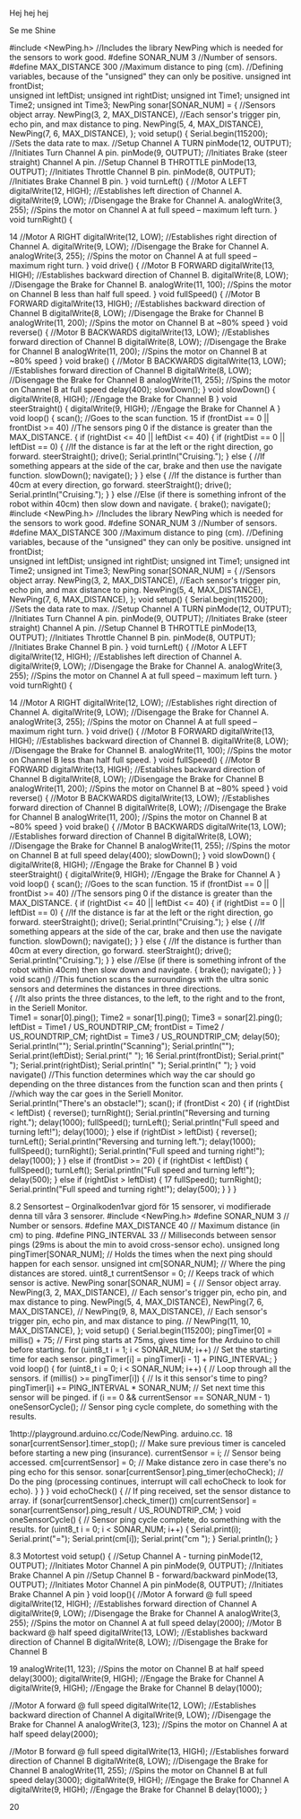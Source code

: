Hej hej hej

Se me Shine

#include <NewPing.h> //Includes the library NewPing which is needed for the sensors to work good. 
#define SONAR_NUM 3 //Number of sensors. 
#define MAX_DISTANCE 300 //Maximum distance to ping (cm). 
 //Defining variables, because of the "unsigned" they can only be positive. 
unsigned int frontDist;  
unsigned int leftDist; 
unsigned int rightDist; 
unsigned int Time1; 
unsigned int Time2; 
unsigned int Time3; 
NewPing sonar[SONAR_NUM] = { //Sensors object array. 
 NewPing(3, 2, MAX_DISTANCE), //Each sensor's trigger pin, echo pin, and max distance to ping.  NewPing(5, 4, MAX_DISTANCE), 
 NewPing(7, 6, MAX_DISTANCE), 
}; 
void setup() { 
 Serial.begin(115200); //Sets the data rate to max. 
 //Setup Channel A TURN 
 pinMode(12, OUTPUT); //Initiates Turn Channel A pin. 
 pinMode(9, OUTPUT); //Initiates Brake (steer straight) Channel A pin. 
 //Setup Channel B THROTTLE 
 pinMode(13, OUTPUT); //Initiates Throttle Channel B pin. 
 pinMode(8, OUTPUT); //Initiates Brake Channel B pin. 
} 
void turnLeft() { 
 //Motor A LEFT 
 digitalWrite(12, HIGH); //Establishes left direction of Channel A. 
 digitalWrite(9, LOW); //Disengage the Brake for Channel A. 
 analogWrite(3, 255); //Spins the motor on Channel A at full speed – maximum left turn. } 
void turnRight() {



14 
 //Motor A RIGHT 
 digitalWrite(12, LOW); //Establishes right direction of Channel A. 
 digitalWrite(9, LOW); //Disengage the Brake for Channel A. 
 analogWrite(3, 255); //Spins the motor on Channel A at full speed – maximum right turn. } 
void drive() { 
 //Motor B FORWARD 
 digitalWrite(13, HIGH); //Establishes backward direction of Channel B.  digitalWrite(8, LOW); //Disengage the Brake for Channel B. 
 analogWrite(11, 100); //Spins the motor on Channel B less than half full speed. } 
void fullSpeed() { 
 //Motor B FORWARD 
 digitalWrite(13, HIGH); //Establishes backward direction of Channel B  digitalWrite(8, LOW); //Disengage the Brake for Channel B 
 analogWrite(11, 200); //Spins the motor on Channel B at ~80% speed } 
void reverse() { 
 //Motor B BACKWARDS 
 digitalWrite(13, LOW); //Establishes forward direction of Channel B  digitalWrite(8, LOW); //Disengage the Brake for Channel B 
 analogWrite(11, 200); //Spins the motor on Channel B at ~80% speed } 
void brake() { 
 //Motor B BACKWARDS 
 digitalWrite(13, LOW); //Establishes forward direction of Channel B  digitalWrite(8, LOW); //Disengage the Brake for Channel B 
 analogWrite(11, 255); //Spins the motor on Channel B at full speed  delay(400); 
 slowDown(); 
} 
void slowDown() { 
 digitalWrite(8, HIGH); //Engage the Brake for Channel B 
} 
void steerStraight() { 
 digitalWrite(9, HIGH); //Engage the Brake for Channel A 
} 
void loop() { 
 scan(); //Goes to the scan function.
15 
 if (frontDist == 0 || frontDist >= 40) //The sensors ping 0 if the distance is greater than the MAX_DISTANCE.  { 
 if (rightDist <= 40 || leftDist <= 40) 
 { 
 if (rightDist == 0 || leftDist == 0) { //If the distance is far at the left or the right direction, go forward.   steerStraight(); 
 drive(); 
 Serial.println("Cruising."); 
 } 
 else { //If something appears at the side of the car, brake and then use the navigate function.  slowDown(); 
 navigate(); 
 } 
 } 
 else { //If the distance is further than 40cm at every direction, go forward.   steerStraight(); 
 drive(); 
 Serial.println("Cruising."); 
 } 
 } 
 else //Else (if there is something infront of the robot within 40cm) then slow down and  navigate. 
 { 
 brake(); 
 navigate(); 
#include <NewPing.h> //Includes the library NewPing which is needed for the sensors to work good. 
#define SONAR_NUM 3 //Number of sensors. 
#define MAX_DISTANCE 300 //Maximum distance to ping (cm). 
 //Defining variables, because of the "unsigned" they can only be positive. 
unsigned int frontDist;  
unsigned int leftDist; 
unsigned int rightDist; 
unsigned int Time1; 
unsigned int Time2; 
unsigned int Time3; 
NewPing sonar[SONAR_NUM] = { //Sensors object array. 
 NewPing(3, 2, MAX_DISTANCE), //Each sensor's trigger pin, echo pin, and max distance to ping.  NewPing(5, 4, MAX_DISTANCE), 
 NewPing(7, 6, MAX_DISTANCE), 
}; 
void setup() { 
 Serial.begin(115200); //Sets the data rate to max. 
 //Setup Channel A TURN 
 pinMode(12, OUTPUT); //Initiates Turn Channel A pin. 
 pinMode(9, OUTPUT); //Initiates Brake (steer straight) Channel A pin. 
 //Setup Channel B THROTTLE 
 pinMode(13, OUTPUT); //Initiates Throttle Channel B pin. 
 pinMode(8, OUTPUT); //Initiates Brake Channel B pin. 
} 
void turnLeft() { 
 //Motor A LEFT 
 digitalWrite(12, HIGH); //Establishes left direction of Channel A. 
 digitalWrite(9, LOW); //Disengage the Brake for Channel A. 
 analogWrite(3, 255); //Spins the motor on Channel A at full speed – maximum left turn. } 
void turnRight() {



14 
 //Motor A RIGHT 
 digitalWrite(12, LOW); //Establishes right direction of Channel A. 
 digitalWrite(9, LOW); //Disengage the Brake for Channel A. 
 analogWrite(3, 255); //Spins the motor on Channel A at full speed – maximum right turn. } 
void drive() { 
 //Motor B FORWARD 
 digitalWrite(13, HIGH); //Establishes backward direction of Channel B.  digitalWrite(8, LOW); //Disengage the Brake for Channel B. 
 analogWrite(11, 100); //Spins the motor on Channel B less than half full speed. } 
void fullSpeed() { 
 //Motor B FORWARD 
 digitalWrite(13, HIGH); //Establishes backward direction of Channel B  digitalWrite(8, LOW); //Disengage the Brake for Channel B 
 analogWrite(11, 200); //Spins the motor on Channel B at ~80% speed } 
void reverse() { 
 //Motor B BACKWARDS 
 digitalWrite(13, LOW); //Establishes forward direction of Channel B  digitalWrite(8, LOW); //Disengage the Brake for Channel B 
 analogWrite(11, 200); //Spins the motor on Channel B at ~80% speed } 
void brake() { 
 //Motor B BACKWARDS 
 digitalWrite(13, LOW); //Establishes forward direction of Channel B  digitalWrite(8, LOW); //Disengage the Brake for Channel B 
 analogWrite(11, 255); //Spins the motor on Channel B at full speed  delay(400); 
 slowDown(); 
} 
void slowDown() { 
 digitalWrite(8, HIGH); //Engage the Brake for Channel B 
} 
void steerStraight() { 
 digitalWrite(9, HIGH); //Engage the Brake for Channel A 
} 
void loop() { 
 scan(); //Goes to the scan function.
15 
 if (frontDist == 0 || frontDist >= 40) //The sensors ping 0 if the distance is greater than the MAX_DISTANCE.  { 
 if (rightDist <= 40 || leftDist <= 40) 
 { 
 if (rightDist == 0 || leftDist == 0) { //If the distance is far at the left or the right direction, go forward.   steerStraight(); 
 drive(); 
 Serial.println("Cruising."); 
 } 
 else { //If something appears at the side of the car, brake and then use the navigate function.  slowDown(); 
 navigate(); 
 } 
 } 
 else { //If the distance is further than 40cm at every direction, go forward.   steerStraight(); 
 drive(); 
 Serial.println("Cruising."); 
 } 
 } 
 else //Else (if there is something infront of the robot within 40cm) then slow down and  navigate. 
 { 
 brake(); 
 navigate(); 
 } 
} 
void scan() //This function scans the surroundings with the ultra sonic sensors and determines  the distances in three directions.  
{ //It also prints the three distances, to the left, to the right and to the front, in the Seriell  Monitor.  
 Time1 = sonar[0].ping(); 
 Time2 = sonar[1].ping(); 
Time3 = sonar[2].ping(); 
 leftDist = Time1 / US_ROUNDTRIP_CM; 
 frontDist = Time2 / US_ROUNDTRIP_CM; 
 rightDist = Time3 / US_ROUNDTRIP_CM; 
 delay(50); 
 Serial.println(""); 
 Serial.println("Scanning"); 
 Serial.println(""); 
 Serial.print(leftDist); 
 Serial.print(" ");
16 
 Serial.print(frontDist); 
 Serial.print(" "); 
 Serial.print(rightDist); 
 Serial.println(" "); 
 Serial.println(" "); 
} 
void navigate() //This function determines which way the car should go depending on the three  distances from the function scan and then prints 
{ //which way the car goes in the Seriell Monitor.  
 Serial.println("There's an obstacle!"); 
 scan(); 
 if (frontDist < 20) { 
 if (rightDist < leftDist) { 
 reverse(); 
 turnRight(); 
 Serial.println("Reversing and turning right."); 
 delay(1000); 
 fullSpeed(); 
 turnLeft(); 
 Serial.println("Full speed and turning left!"); 
 delay(1000); 
 } 
 else if (rightDist > leftDist) { 
 reverse(); 
 turnLeft(); 
 Serial.println("Reversing and turning left."); 
 delay(1000); 
 fullSpeed(); 
 turnRight(); 
 Serial.println("Full speed and turning right!"); 
 delay(1000); 
 } 
 } 
 else if (frontDist >= 20) { 
 if (rightDist < leftDist) { 
 fullSpeed(); 
 turnLeft(); 
 Serial.println("Full speed and turning left!"); 
 delay(500); 
 } 
 else if (rightDist > leftDist) {
17 
 fullSpeed(); 
 turnRight(); 
 Serial.println("Full speed and turning right!"); 
 delay(500); 
 } 
 } 
}



8.2 Sensortest 
– Orginalkoden1var gjord för 15 sensorer, vi modifierade denna till våra 3 sensorer. 
#include <NewPing.h> 
#define SONAR_NUM 3 // Number or sensors. 
#define MAX_DISTANCE 40 // Maximum distance (in cm) to ping. 
#define PING_INTERVAL 33 // Milliseconds between sensor pings (29ms is about the min to avoid cross-sensor echo). 
unsigned long pingTimer[SONAR_NUM]; // Holds the times when the next ping should happen for each sensor. unsigned int cm[SONAR_NUM]; // Where the ping distances are stored. 
uint8_t currentSensor = 0; // Keeps track of which sensor is active. 
NewPing sonar[SONAR_NUM] = { // Sensor object array. 
 NewPing(3, 2, MAX_DISTANCE), // Each sensor's trigger pin, echo pin, and max distance to ping.  NewPing(5, 4, MAX_DISTANCE), 
 NewPing(7, 6, MAX_DISTANCE), 
 // NewPing(9, 8, MAX_DISTANCE), // Each sensor's trigger pin, echo pin, and max distance to ping.  // NewPing(11, 10, MAX_DISTANCE), 
}; 
void setup() { 
 Serial.begin(115200); 
 pingTimer[0] = millis() + 75; // First ping starts at 75ms, gives time for the Arduino to chill before starting.  for (uint8_t i = 1; i < SONAR_NUM; i++) // Set the starting time for each sensor. 
 pingTimer[i] = pingTimer[i - 1] + PING_INTERVAL; 
} 
void loop() { 
 for (uint8_t i = 0; i < SONAR_NUM; i++) { // Loop through all the sensors. 
 if (millis() >= pingTimer[i]) { // Is it this sensor's time to ping? 
 pingTimer[i] += PING_INTERVAL * SONAR_NUM; // Set next time this sensor will be pinged.  if (i == 0 && currentSensor == SONAR_NUM - 1) oneSensorCycle(); // Sensor ping cycle complete, do something  with the results.



  
1http://playground.arduino.cc/Code/NewPing. arduino.cc. 
18 
 sonar[currentSensor].timer_stop(); // Make sure previous timer is canceled before starting a new ping  (insurance). 
 currentSensor = i; // Sensor being accessed. 
 cm[currentSensor] = 0; // Make distance zero in case there's no ping echo for this sensor.  sonar[currentSensor].ping_timer(echoCheck); // Do the ping (processing continues, interrupt will call echoCheck to  look for echo). 
 } 
 } 
} 
void echoCheck() { // If ping received, set the sensor distance to array.  if (sonar[currentSensor].check_timer()) 
 cm[currentSensor] = sonar[currentSensor].ping_result / US_ROUNDTRIP_CM; 
} 
void oneSensorCycle() { // Sensor ping cycle complete, do something with the results.  for (uint8_t i = 0; i < SONAR_NUM; i++) { 
 Serial.print(i); 
 Serial.print("="); 
 Serial.print(cm[i]); 
 Serial.print("cm "); 
 } 
 Serial.println(); 
}



8.3 Motortest
void setup() { 
 //Setup Channel A - turning 
 pinMode(12, OUTPUT); //Initiates Motor Channel A pin 
 pinMode(9, OUTPUT); //Initiates Brake Channel A pin 
 //Setup Channel B - forward/backward 
 pinMode(13, OUTPUT); //Initiates Motor Channel A pin 
 pinMode(8, OUTPUT); //Initiates Brake Channel A pin 
} 
void loop(){ 
 //Motor A forward @ full speed 
 digitalWrite(12, HIGH); //Establishes forward direction of Channel A 
 digitalWrite(9, LOW); //Disengage the Brake for Channel A 
 analogWrite(3, 255); //Spins the motor on Channel A at full speed 
 delay(2000); 
 //Motor B backward @ half speed 
 digitalWrite(13, LOW); //Establishes backward direction of Channel B 
 digitalWrite(8, LOW); //Disengage the Brake for Channel B



19 
 analogWrite(11, 123); //Spins the motor on Channel B at half speed 
 delay(3000); 
digitalWrite(9, HIGH); //Engage the Brake for Channel A 
 digitalWrite(9, HIGH); //Engage the Brake for Channel B 
 delay(1000); 
  
 //Motor A forward @ full speed 
 digitalWrite(12, LOW); //Establishes backward direction of Channel A 
 digitalWrite(9, LOW); //Disengage the Brake for Channel A 
 analogWrite(3, 123); //Spins the motor on Channel A at half speed 
 delay(2000); 
  
 //Motor B forward @ full speed 
 digitalWrite(13, HIGH); //Establishes forward direction of Channel B 
 digitalWrite(8, LOW); //Disengage the Brake for Channel B 
 analogWrite(11, 255); //Spins the motor on Channel B at full speed 
 delay(3000); 
digitalWrite(9, HIGH); //Engage the Brake for Channel A 
 digitalWrite(9, HIGH); //Engage the Brake for Channel B 
 delay(1000); 
}



20
